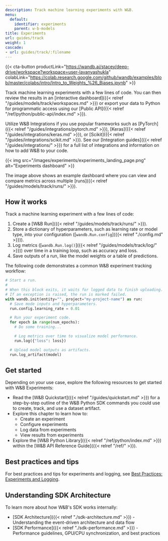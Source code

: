 ```yaml
---
description: Track machine learning experiments with W&B.
menu:
  default:
    identifier: experiments
    parent: w-b-models
title: Experiments
url: guides/track
weight: 1
cascade:
- url: guides/track/:filename
---
```

{{< cta-button productLink="https://wandb.ai/stacey/deep-drive/workspace?workspace=user-lavanyashukla" colabLink="https://colab.research.google.com/github/wandb/examples/blob/master/colabs/intro/Intro_to_Weights_%26_Biases.ipynb" >}}

Track machine learning experiments with a few lines of code. You can then review the results in an [interactive dashboard]({{< relref "/guides/models/track/workspaces.md" >}}) or export your data to Python for programmatic access using our [Public API]({{< relref "/ref/python/public-api/index.md" >}}). 

Utilize W&B Integrations if you use popular frameworks such as [PyTorch]({{< relref "/guides/integrations/pytorch.md" >}}), [Keras]({{< relref "/guides/integrations/keras.md" >}}), or [Scikit]({{< relref "/guides/integrations/scikit.md" >}}). See our [Integration guides]({{< relref "/guides/integrations/" >}}) for a full list of integrations and information on how to add W&B to your code.

{{< img src="/images/experiments/experiments_landing_page.png" alt="Experiments dashboard" >}}

The image above shows an example dashboard where you can view and compare metrics across multiple [runs]({{< relref "/guides/models/track/runs/" >}}).

## How it works

Track a machine learning experiment with a few lines of code:
1. Create a [W&B Run]({{< relref "/guides/models/track/runs/" >}}).
2. Store a dictionary of hyperparameters, such as learning rate or model type, into your configuration ([`wandb.Run.config`]({{< relref "./config.md" >}})).
3. Log metrics ([`wandb.Run.log()`]({{< relref "/guides/models/track/log/" >}})) over time in a training loop, such as accuracy and loss.
4. Save outputs of a run, like the model weights or a table of predictions.

The following code demonstrates a common W&B experiment tracking workflow:

```python
# Start a run.
#
# When this block exits, it waits for logged data to finish uploading.
# If an exception is raised, the run is marked failed.
with wandb.init(entity="", project="my-project-name") as run:
  # Save mode inputs and hyperparameters.
  run.config.learning_rate = 0.01

  # Run your experiment code.
  for epoch in range(num_epochs):
    # Do some training...

    # Log metrics over time to visualize model performance.
    run.log({"loss": loss})

  # Upload model outputs as artifacts.
  run.log_artifact(model)
```

## Get started

Depending on your use case, explore the following resources to get started with W&B Experiments:

* Read the [W&B Quickstart]({{< relref "/guides/quickstart.md" >}}) for a step-by-step outline of the W&B Python SDK commands you could use to create, track, and use a dataset artifact.
* Explore this chapter to learn how to:
  * Create an experiment
  * Configure experiments
  * Log data from experiments
  * View results from experiments
* Explore the [W&B Python Library]({{< relref "/ref/python/index.md" >}}) within the [W&B API Reference Guide]({{< relref "/ref/" >}}).

## Best practices and tips 

For best practices and tips for experiments and logging, see [Best Practices: Experiments and Logging](https://wandb.ai/wandb/pytorch-lightning-e2e/reports/W-B-Best-Practices-Guide--VmlldzozNTU1ODY1#w&b-experiments-and-logging).

## Understanding SDK Architecture

To learn more about how W&B's SDK works internally:
- [SDK Architecture]({{< relref "./sdk-architecture.md" >}}) - Understanding the event-driven architecture and data flow
- [SDK Performance]({{< relref "./sdk-performance.md" >}}) - Performance guidelines, GPU/CPU synchronization, and best practices